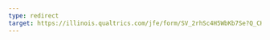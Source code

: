 ```yaml
---
type: redirect
target: https://illinois.qualtrics.com/jfe/form/SV_2rhSc4H5WbKb7Se?Q_CHL=gl&Q_DL=EMD_fqoKMPfpoF87Cqg_2rhSc4H5WbKb7Se_CGC_f42Sijxb4TZI9Mr&_g_=g
---
```

